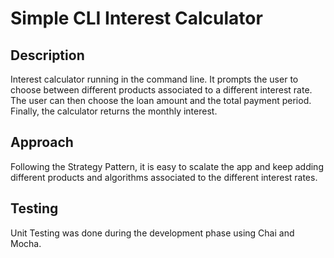 # Simple CLI Interest Calculator

## Description
Interest calculator running in the command line. It prompts the user to choose between different products associated to a different interest rate. The user can then choose the loan amount and the total payment period. Finally, the calculator returns the monthly interest.

## Approach
Following the Strategy Pattern, it is easy to scalate the app and keep adding different products and algorithms associated to the different interest rates.

## Testing
Unit Testing was done during the development phase using Chai and Mocha.